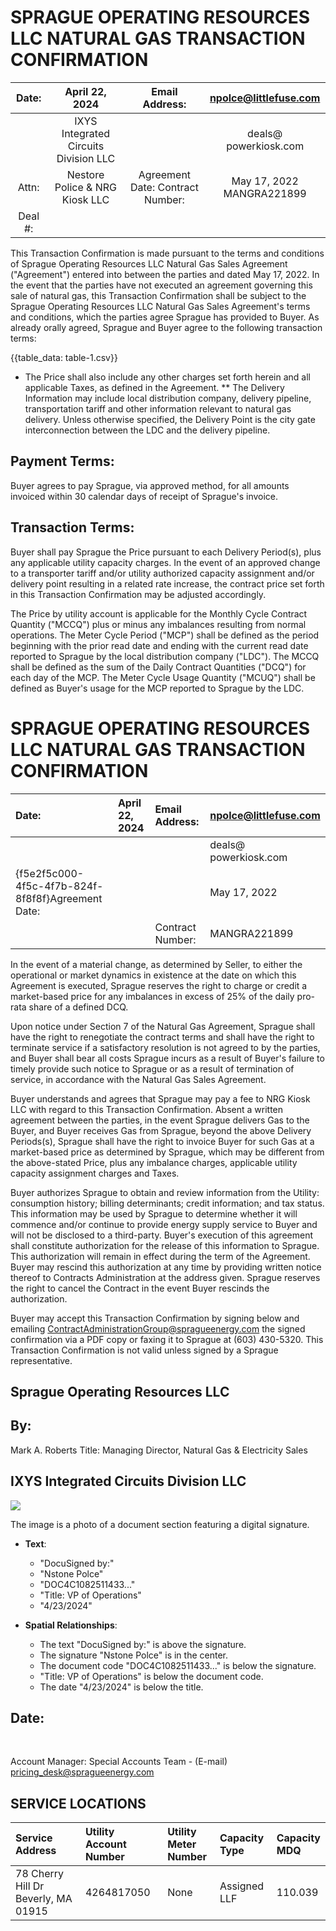 # SPRAGUE OPERATING RESOURCES LLC NATURAL GAS TRANSACTION CONFIRMATION 

| Date: | April 22, 2024 | Email Address: | npolce@littlefuse.com |
| :--: | :--: | :--: | :--: |
|  | IXYS Integrated Circuits Division LLC |  | deals@ powerkiosk.com |
| Attn: | Nestore Police \& NRG Kiosk LLC | Agreement Date: Contract Number: | May 17, 2022 <br> MANGRA221899 |
| Deal \#: |  |  |  |

This Transaction Confirmation is made pursuant to the terms and conditions of Sprague Operating Resources LLC Natural Gas Sales Agreement ("Agreement") entered into between the parties and dated May 17, 2022. In the event that the parties have not executed an agreement governing this sale of natural gas, this Transaction Confirmation shall be subject to the Sprague Operating Resources LLC Natural Gas Sales Agreement's terms and conditions, which the parties agree Sprague has provided to Buyer. As already orally agreed, Sprague and Buyer agree to the following transaction terms:

{{table_data: table-1.csv}}

* The Price shall also include any other charges set forth herein and all applicable Taxes, as defined in the Agreement.
** The Delivery Information may include local distribution company, delivery pipeline, transportation tariff and other information relevant to natural gas delivery. Unless otherwise specified, the Delivery Point is the city gate interconnection between the LDC and the delivery pipeline.


## Payment Terms:

Buyer agrees to pay Sprague, via approved method, for all amounts invoiced within 30 calendar days of receipt of Sprague's invoice.

## Transaction Terms:

Buyer shall pay Sprague the Price pursuant to each Delivery Period(s), plus any applicable utility capacity charges. In the event of an approved change to a transporter tariff and/or utility authorized capacity assignment and/or delivery point resulting in a related rate increase, the contract price set forth in this Transaction Confirmation may be adjusted accordingly.

The Price by utility account is applicable for the Monthly Cycle Contract Quantity ("MCCQ") plus or minus any imbalances resulting from normal operations. The Meter Cycle Period ("MCP") shall be defined as the period beginning with the prior read date and ending with the current read date reported to Sprague by the local distribution company ("LDC"). The MCCQ shall be defined as the sum of the Daily Contract Quantities ("DCQ") for each day of the MCP. The Meter Cycle Usage Quantity ("MCUQ") shall be defined as Buyer's usage for the MCP reported to Sprague by the LDC.

# SPRAGUE OPERATING RESOURCES LLC NATURAL GAS TRANSACTION CONFIRMATION 

| Date: | April 22, 2024 | Email Address: | npolce@littlefuse.com |
| :-- | :-- | :-- | :-- |
|  |  |  | deals@ powerkiosk.com |
| {f5e2f5c000-4f5c-4f7b-824f-8f8f8f}Agreement Date: |  |  | May 17, 2022 |
|  |  | Contract Number: | MANGRA221899 |

In the event of a material change, as determined by Seller, to either the operational or market dynamics in existence at the date on which this Agreement is executed, Sprague reserves the right to charge or credit a market-based price for any imbalances in excess of $25 \%$ of the daily pro-rata share of a defined DCQ.

Upon notice under Section 7 of the Natural Gas Agreement, Sprague shall have the right to renegotiate the contract terms and shall have the right to terminate service if a satisfactory resolution is not agreed to by the parties, and Buyer shall bear all costs Sprague incurs as a result of Buyer's failure to timely provide such notice to Sprague or as a result of termination of service, in accordance with the Natural Gas Sales Agreement.

Buyer understands and agrees that Sprague may pay a fee to NRG Kiosk LLC with regard to this Transaction Confirmation.
Absent a written agreement between the parties, in the event Sprague delivers Gas to the Buyer, and Buyer receives Gas from Sprague, beyond the above Delivery Periods(s), Sprague shall have the right to invoice Buyer for such Gas at a market-based price as determined by Sprague, which may be different from the above-stated Price, plus any imbalance charges, applicable utility capacity assignment charges and Taxes.

Buyer authorizes Sprague to obtain and review information from the Utility: consumption history; billing determinants; credit information; and tax status. This information may be used by Sprague to determine whether it will commence and/or continue to provide energy supply service to Buyer and will not be disclosed to a third-party. Buyer's execution of this agreement shall constitute authorization for the release of this information to Sprague. This authorization will remain in effect during the term of the Agreement. Buyer may rescind this authorization at any time by providing written notice thereof to Contracts Administration at the address given. Sprague reserves the right to cancel the Contract in the event Buyer rescinds the authorization.

Buyer may accept this Transaction Confirmation by signing below and emailing ContractAdministrationGroup@spragueenergy.com the signed confirmation via a PDF copy or faxing it to Sprague at (603) 430-5320. This Transaction Confirmation is not valid unless signed by a Sprague representative.

## Sprague Operating Resources LLC

## By:

Mark A. Roberts
Title: Managing Director, Natural Gas \& Electricity Sales

## IXYS Integrated Circuits Division LLC

![](images/img-0.jpeg)

The image is a photo of a document section featuring a digital signature. 

- **Text**: 
  - "DocuSigned by:"
  - "Nstone Polce"
  - "DOC4C1082511433..."
  - "Title: VP of Operations"
  - "4/23/2024"

- **Spatial Relationships**:
  - The text "DocuSigned by:" is above the signature.
  - The signature "Nstone Polce" is in the center.
  - The document code "DOC4C1082511433..." is below the signature.
  - "Title: VP of Operations" is below the document code.
  - The date "4/23/2024" is below the title.

## Date:

$\qquad$

Account Manager: Special Accounts Team - (E-mail) pricing_desk@spragueenergy.com

## SERVICE LOCATIONS

| Service Address | Utility Account Number | Utility Meter <br> Number | Capacity <br> Type | Capacity <br> MDQ |
| :-- | :-- | :-- | :-- | :-- |
| 78 Cherry Hill Dr Beverly, MA 01915 | 4264817050 | None | Assigned LLF | 110.039 |
